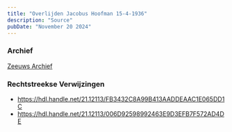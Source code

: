 ```yaml
---
title: "Overlijden Jacobus Hoofman 15-4-1936"
description: "Source"
pubDate: "November 20 2024"
---
```


### Archief
[Zeeuws Archief](https://www.zeeuwsarchief.nl/)

### Rechtstreekse Verwijzingen
- https://hdl.handle.net/21.12113/FB3432C8A99B413AADDEAAC1E065DD1C
- https://hdl.handle.net/21.12113/006D92598992463E9D3EFB7F572AD4DE